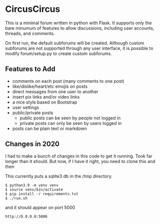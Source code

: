# CircusCircus
This is a minimal forum written in python with Flask. It supports only the bare minumum of features to allow discussions, including user accounts, threads, and comments.

On first run, the default subforums will be created. Although custom subforums are not supported through any user interface, it is possible to modify forum/setup.py to create custom subforums.

## Features to Add

- comments on each post (many comments to one post)
- like/dislike/heart/etc emojis on posts
- direct messages from one user to another
- insert pix links and/or video links
- a nice style based on Bootstrap
- user settings
- public/private posts
  - public posts can be seen by people not logged in
  - private posts can only be seen by users logged in
- posts can be plain text or markdown

## Changes in 2020

I had to make a bunch of changes in this code to get it running. Took far longer than it should.
But now, if I have it right, you need to clone this and then

This currently puts a sqlite3 db in the /tmp directory.

```
$ python3.9 -m venv venv
$ source venv/bin/activate
$ pip install -r requirements.txt
$ ./run.sh
```

and it should appear on port 5000

`http://0.0.0.0:5000`
